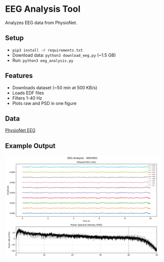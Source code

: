 # EEG Analysis Tool
Analyzes EEG data from PhysioNet.

## Setup
- `pip3 install -r requirements.txt`
- Download data: `python3 download_eeg.py` (~1.5 GB)
- Run: `python3 eeg_analysis.py`

## Features
- Downloads dataset (~50 min at 500 KB/s)
- Loads EDF files
- Filters 1-40 Hz
- Plots raw and PSD in one figure

## Data
[PhysioNet EEG](https://physionet.org/content/eegmmidb/)

## Example Output
![EEG Analysis](eeg_analysis.png)

